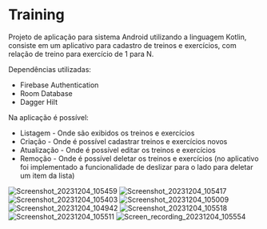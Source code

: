 # Training

Projeto de aplicação para sistema Android utilizando a linguagem Kotlin, consiste em um aplicativo para cadastro de treinos e exercícios, com relação de treino para exercício de 1 para N.

Dependências utilizadas:

* Firebase Authentication
* Room Database
* Dagger Hilt


Na aplicação é possível:

* Listagem - Onde são exibidos os treinos e exercícios
* Criação - Onde é possível cadastrar treinos e exercícios novos
* Atualização - Onde é possível editar os treinos e exercícios
* Remoção - Onde é possível deletar os treinos e exercícios (no aplicativo foi implementado a funcionalidade de deslizar para o lado para deletar um item da lista)


![Screenshot_20231204_105459](https://github.com/rcleandro/Training/assets/60019021/b767dd04-5cf3-44d4-b9dc-49756bb8c889)
![Screenshot_20231204_105417](https://github.com/rcleandro/Training/assets/60019021/22662caf-8a01-40d9-904d-c9e0d1b5fffd)
![Screenshot_20231204_105403](https://github.com/rcleandro/Training/assets/60019021/4c9ab5f4-cc7b-4b53-9c96-d34be5c5362c)
![Screenshot_20231204_105009](https://github.com/rcleandro/Training/assets/60019021/cdac8c69-a633-41c3-96a1-2877ead6c972)
![Screenshot_20231204_104942](https://github.com/rcleandro/Training/assets/60019021/a1fd57b7-51aa-4953-9170-94b963f042c9)
![Screenshot_20231204_105518](https://github.com/rcleandro/Training/assets/60019021/14acb07c-e9c8-4c24-86c0-7fcd45480043)
![Screenshot_20231204_105511](https://github.com/rcleandro/Training/assets/60019021/38bfda37-d6ee-4313-8ccf-f879c68e1b36)
![Screen_recording_20231204_105554](https://github.com/rcleandro/Training/assets/60019021/8755b482-246b-4dea-9e47-79008d6ee09e)
